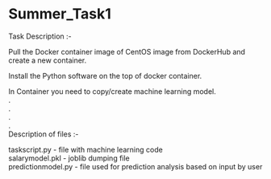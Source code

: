 # Summer_Task1

Task Description :-    

Pull the Docker container image of CentOS image from DockerHub and create a new container.    

Install the Python software on the top of docker container.    

In Container you need to copy/create machine learning model.        
.  
.  
.  
.  
Description of files :-  

taskscript.py - file with machine learning code  
salarymodel.pkl - joblib dumping file  
predictionmodel.py - file used for prediction analysis based on input by user
